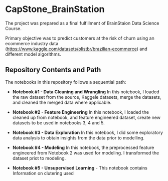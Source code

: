 # CapStone_BrainStation
The project was prepared as a final fulfillment of BrainStaion Data Science Course.

Primary objective was to predict customers at the risk of churn using an ecommerce industry data (https://www.kaggle.com/datasets/olistbr/brazilian-ecommerce) and different model algorithms.

## Repository Contents and Path

The notebooks in this repository follows a sequential path:

- **Notebook #1 - Data Cleaning and Wrangling**
In this notebook, I loaded the raw dataset from the source, Kaggele datasets, merge the datasets, and cleaned the merged data where applicable. 

- **Notebook #2 - Feature Engineering**
In this notebook, I loaded the cleaned up from notebook, and feature engineered dataset, create new datasets to be used in notebooks 3, 4 and 5. 

- **Notebook #3 - Data Exploration**
In this notebook, I did some exploratory data analysis to obtain insights from the data prior to modelling.

- **Notebook #4 - Modeling**
In this notebook, the preprocessed feature engineered from Notebook 2 was used for modeling. I transformed the dataset priot to modeling. 


- **Notebook #5 - Unsupervised Learning** - This notebook contains Information on clutering used

